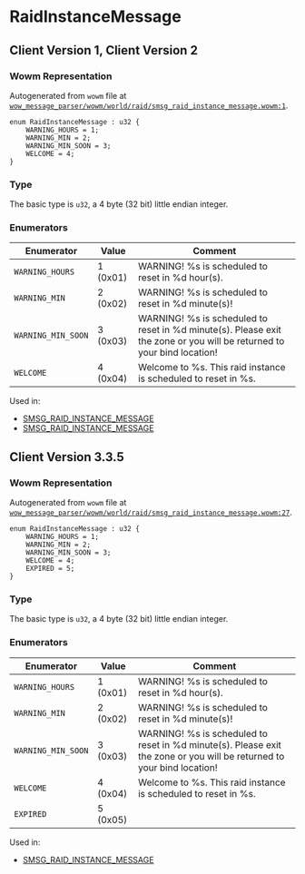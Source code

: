 # RaidInstanceMessage

## Client Version 1, Client Version 2

### Wowm Representation

Autogenerated from `wowm` file at [`wow_message_parser/wowm/world/raid/smsg_raid_instance_message.wowm:1`](https://github.com/gtker/wow_messages/tree/main/wow_message_parser/wowm/world/raid/smsg_raid_instance_message.wowm#L1).

```rust,ignore
enum RaidInstanceMessage : u32 {
    WARNING_HOURS = 1;
    WARNING_MIN = 2;
    WARNING_MIN_SOON = 3;
    WELCOME = 4;
}
```
### Type
The basic type is `u32`, a 4 byte (32 bit) little endian integer.
### Enumerators
| Enumerator | Value  | Comment |
| --------- | -------- | ------- |
| `WARNING_HOURS` | 1 (0x01) | WARNING! %s is scheduled to reset in %d hour(s). |
| `WARNING_MIN` | 2 (0x02) | WARNING! %s is scheduled to reset in %d minute(s)! |
| `WARNING_MIN_SOON` | 3 (0x03) | WARNING! %s is scheduled to reset in %d minute(s). Please exit the zone or you will be returned to your bind location! |
| `WELCOME` | 4 (0x04) | Welcome to %s. This raid instance is scheduled to reset in %s. |

Used in:
* [SMSG_RAID_INSTANCE_MESSAGE](smsg_raid_instance_message.md)
* [SMSG_RAID_INSTANCE_MESSAGE](smsg_raid_instance_message.md)

## Client Version 3.3.5

### Wowm Representation

Autogenerated from `wowm` file at [`wow_message_parser/wowm/world/raid/smsg_raid_instance_message.wowm:27`](https://github.com/gtker/wow_messages/tree/main/wow_message_parser/wowm/world/raid/smsg_raid_instance_message.wowm#L27).

```rust,ignore
enum RaidInstanceMessage : u32 {
    WARNING_HOURS = 1;
    WARNING_MIN = 2;
    WARNING_MIN_SOON = 3;
    WELCOME = 4;
    EXPIRED = 5;
}
```
### Type
The basic type is `u32`, a 4 byte (32 bit) little endian integer.
### Enumerators
| Enumerator | Value  | Comment |
| --------- | -------- | ------- |
| `WARNING_HOURS` | 1 (0x01) | WARNING! %s is scheduled to reset in %d hour(s). |
| `WARNING_MIN` | 2 (0x02) | WARNING! %s is scheduled to reset in %d minute(s)! |
| `WARNING_MIN_SOON` | 3 (0x03) | WARNING! %s is scheduled to reset in %d minute(s). Please exit the zone or you will be returned to your bind location! |
| `WELCOME` | 4 (0x04) | Welcome to %s. This raid instance is scheduled to reset in %s. |
| `EXPIRED` | 5 (0x05) |  |

Used in:
* [SMSG_RAID_INSTANCE_MESSAGE](smsg_raid_instance_message.md)

